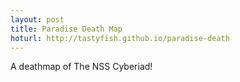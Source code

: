 ```yaml
---
layout: post
title: Paradise Death Map
hoturl: http://tastyfish.github.io/paradise-death
---
```

A deathmap of The NSS Cyberiad!
